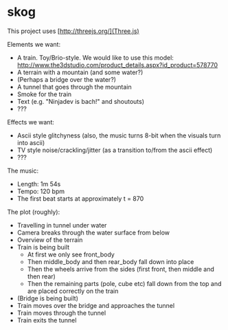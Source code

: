 skog
====

This project uses [http://threejs.org/](Three.js)



Elements we want:
* A train. Toy/Brio-style. We would like to use this model: http://www.the3dstudio.com/product_details.aspx?id_product=578770
* A terrain with a mountain (and some water?)
* (Perhaps a bridge over the water?)
* A tunnel that goes through the mountain
* Smoke for the train
* Text (e.g. "Ninjadev is bach!" and shoutouts)
* ???

Effects we want:
* Ascii style glitchyness (also, the music turns 8-bit when the visuals turn into ascii)
* TV style noise/crackling/jitter (as a transition to/from the ascii effect)
* ???

The music:
* Length: 1m 54s
* Tempo: 120 bpm
* The first beat starts at approximately t = 870

The plot (roughly):
* Travelling in tunnel under water
* Camera breaks through the water surface from below
* Overview of the terrain
* Train is being built
  * At first we only see front_body
  * Then middle_body and then rear_body fall down into place
  * Then the wheels arrive from the sides (first front, then middle and then rear)
  * Then the remaining parts (pole, cube etc) fall down from the top and are placed correctly on the train
* (Bridge is being built)
* Train moves over the bridge and approaches the tunnel
* Train moves through the tunnel
* Train exits the tunnel

